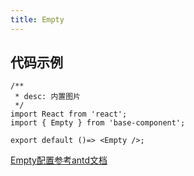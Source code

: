 ```yaml
---
title: Empty
---
```

## 代码示例

```tsx
/**
 * desc: 内置图片
 */
import React from 'react';
import { Empty } from 'base-component';

export default ()=> <Empty />;
```

<API id='Empty'></API>

[Empty配置参考antd文档](https://ant.design/components/empty-cn/#API)